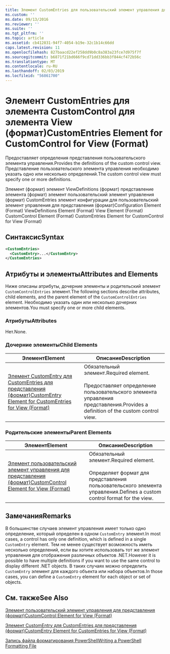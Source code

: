 ```yaml
---
title: Элемент CustomEntries для пользовательский элемент управления для представления (формат) | Документация Майкрософт
ms.custom: ''
ms.date: 09/13/2016
ms.reviewer: ''
ms.suite: ''
ms.tgt_pltfrm: ''
ms.topic: article
ms.assetid: cb412831-94f7-4054-b19e-32c1b14c66dd
caps.latest.revision: 11
ms.openlocfilehash: 827baacd22ef258dd9b0c8a383a23fce7d975f7f
ms.sourcegitcommit: b6871f21bd666f9cd71dd336bb3f844cf472b56c
ms.translationtype: MT
ms.contentlocale: ru-RU
ms.lasthandoff: 02/03/2019
ms.locfileid: "56861700"
---
```

# <a name="customentries-element-for-customcontrol-for-view-format"></a><span data-ttu-id="f8e93-102">Элемент CustomEntries для элемента CustomControl для элемента View (формат)</span><span class="sxs-lookup"><span data-stu-id="f8e93-102">CustomEntries Element for CustomControl for View (Format)</span></span>

<span data-ttu-id="f8e93-103">Предоставляет определения представления пользовательского элемента управления.</span><span class="sxs-lookup"><span data-stu-id="f8e93-103">Provides the definitions of the custom control view.</span></span> <span data-ttu-id="f8e93-104">Представление пользовательского элемента управления необходимо указать одно или несколько определений.</span><span class="sxs-lookup"><span data-stu-id="f8e93-104">The custom control view must specify one or more definitions.</span></span>

<span data-ttu-id="f8e93-105">Элемент (формат) элемент ViewDefinitions (формат) представление элемента (формат) элемент пользовательский элемент управления (формат) CustomEntries элемент конфигурации для пользовательский элемент управления для представления (формат)</span><span class="sxs-lookup"><span data-stu-id="f8e93-105">Configuration Element (Format) ViewDefinitions Element (Format) View Element (Format) CustomControl Element (Format) CustomEntries Element for CustomControl for View (Format)</span></span>

## <a name="syntax"></a><span data-ttu-id="f8e93-106">Синтаксис</span><span class="sxs-lookup"><span data-stu-id="f8e93-106">Syntax</span></span>

```xml
<CustomEntries>
  <CustomEntry>...</CustomEntry>
</CustomEntries>
```

## <a name="attributes-and-elements"></a><span data-ttu-id="f8e93-107">Атрибуты и элементы</span><span class="sxs-lookup"><span data-stu-id="f8e93-107">Attributes and Elements</span></span>

<span data-ttu-id="f8e93-108">Ниже описаны атрибуты, дочерние элементы и родительский элемент `CustomControlEntries` элемент.</span><span class="sxs-lookup"><span data-stu-id="f8e93-108">The following sections describe attributes, child elements, and the parent element of the `CustomControlEntries` element.</span></span> <span data-ttu-id="f8e93-109">Необходимо указать один или несколько дочерних элементов.</span><span class="sxs-lookup"><span data-stu-id="f8e93-109">You must specify one or more child elements.</span></span>

### <a name="attributes"></a><span data-ttu-id="f8e93-110">Атрибуты</span><span class="sxs-lookup"><span data-stu-id="f8e93-110">Attributes</span></span>

<span data-ttu-id="f8e93-111">Нет.</span><span class="sxs-lookup"><span data-stu-id="f8e93-111">None.</span></span>

### <a name="child-elements"></a><span data-ttu-id="f8e93-112">Дочерние элементы</span><span class="sxs-lookup"><span data-stu-id="f8e93-112">Child Elements</span></span>

|<span data-ttu-id="f8e93-113">Элемент</span><span class="sxs-lookup"><span data-stu-id="f8e93-113">Element</span></span>|<span data-ttu-id="f8e93-114">Описание</span><span class="sxs-lookup"><span data-stu-id="f8e93-114">Description</span></span>|
|-------------|-----------------|
|[<span data-ttu-id="f8e93-115">Элемент CustomEntry для CustomEntries для представления (формат)</span><span class="sxs-lookup"><span data-stu-id="f8e93-115">CustomEntry Element for CustomEntries for View (Format)</span></span>](./customentry-element-for-customentries-for-customcontrol-for-view-format.md)|<span data-ttu-id="f8e93-116">Обязательный элемент.</span><span class="sxs-lookup"><span data-stu-id="f8e93-116">Required element.</span></span><br /><br /> <span data-ttu-id="f8e93-117">Предоставляет определение пользовательского элемента управления представления.</span><span class="sxs-lookup"><span data-stu-id="f8e93-117">Provides a definition of the custom control view.</span></span>|

### <a name="parent-elements"></a><span data-ttu-id="f8e93-118">Родительские элементы</span><span class="sxs-lookup"><span data-stu-id="f8e93-118">Parent Elements</span></span>

|<span data-ttu-id="f8e93-119">Элемент</span><span class="sxs-lookup"><span data-stu-id="f8e93-119">Element</span></span>|<span data-ttu-id="f8e93-120">Описание</span><span class="sxs-lookup"><span data-stu-id="f8e93-120">Description</span></span>|
|-------------|-----------------|
|[<span data-ttu-id="f8e93-121">Элемент пользовательский элемент управления для представления (формат)</span><span class="sxs-lookup"><span data-stu-id="f8e93-121">CustomControl Element for View (Format)</span></span>](./customcontrol-element-for-view-format.md)|<span data-ttu-id="f8e93-122">Обязательный элемент.</span><span class="sxs-lookup"><span data-stu-id="f8e93-122">Required element.</span></span><br /><br /> <span data-ttu-id="f8e93-123">Определяет формат для представления пользовательского элемента управления.</span><span class="sxs-lookup"><span data-stu-id="f8e93-123">Defines a custom control format for the view.</span></span>|

## <a name="remarks"></a><span data-ttu-id="f8e93-124">Замечания</span><span class="sxs-lookup"><span data-stu-id="f8e93-124">Remarks</span></span>

<span data-ttu-id="f8e93-125">В большинстве случаев элемент управления имеет только одно определение, который определен в одном `CustomEntry` элемент.</span><span class="sxs-lookup"><span data-stu-id="f8e93-125">In most cases, a control has only one definition, which is defined in a single `CustomEntry` element.</span></span> <span data-ttu-id="f8e93-126">Тем не менее существует возможность иметь несколько определений, если вы хотите использовать тот же элемент управления для отображения различных объектов .NET.</span><span class="sxs-lookup"><span data-stu-id="f8e93-126">However it is possible to have multiple definitions if you want to use the same control to display different .NET objects.</span></span> <span data-ttu-id="f8e93-127">В таких случаях можно определить `CustomEntry` элемент для каждого объекта или набора объектов.</span><span class="sxs-lookup"><span data-stu-id="f8e93-127">In those cases, you can define a `CustomEntry` element for each object or set of objects.</span></span>

## <a name="see-also"></a><span data-ttu-id="f8e93-128">См. также</span><span class="sxs-lookup"><span data-stu-id="f8e93-128">See Also</span></span>

[<span data-ttu-id="f8e93-129">Элемент пользовательский элемент управления для представления (формат)</span><span class="sxs-lookup"><span data-stu-id="f8e93-129">CustomControl Element for View (Format)</span></span>](./customcontrol-element-for-view-format.md)

[<span data-ttu-id="f8e93-130">Элемент CustomEntry для CustomEntries для представления (формат)</span><span class="sxs-lookup"><span data-stu-id="f8e93-130">CustomEntry Element for CustomEntries for View (Format)</span></span>](./customentry-element-for-customentries-for-customcontrol-for-view-format.md)

[<span data-ttu-id="f8e93-131">Запись файла форматирования PowerShell</span><span class="sxs-lookup"><span data-stu-id="f8e93-131">Writing a PowerShell Formatting File</span></span>](./writing-a-powershell-formatting-file.md)

